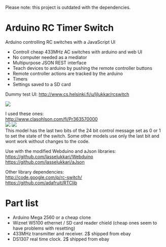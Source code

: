 Please note: this project is outdated with the dependencies.

Arduino RC Timer Switch
=========
Arduino controlling RC switches with a JavaScript UI<br />

- Controll cheap 433MHz AC switches with arduino and web UI<br />
- No computer needed as a mediator<br />
- Multipurpose JSON REST interface<br />
- Teach devices to arduino by pushing the remote controller buttons<br />
- Remote controller actions are tracked by the arduino<br />
- Timers<br />
- Settings saved to a SD card

Dummy test UI: http://www.cs.helsinki.fi/u/ljlukkar/rcswitch

<img src="http://www.cs.helsinki.fi/u/ljlukkar/rcswitch/board.jpg" />

I used these ones: <br />
http://www.clasohlson.com/fi/Pr363570000<br />
<img src="http://www.clasohlson.com/medias/sys_master/8871984332830.jpg" /> <img src="http://www.clasohlson.com/medias/sys_master/8871984234526.jpg" /><br />
This model has the last two bits of the 24 bit control message set as 0 or 1 to set the state of the switch. Some other models use only the last bit and wont work without changes to the code.

Use with the modified Webduino and aJson libraries:<br />
https://github.com/lasselukkari/Webduino<br />
https://github.com/lasselukkari/aJson

Other library dependencies:<br />
http://code.google.com/p/rc-switch/<br />
https://github.com/adafruit/RTClib

Part list
========
- Arduino Mega 2560 or a cheap clone<br />
- Wiznet W5100 ethernet / SD card reader chield (cheap ones seem to have problems with resetting)<br />
- 433MHz transmitter and receiver. 2$ shipped from ebay 
- DS1307 real time clock. 2$ shipped from ebay 
